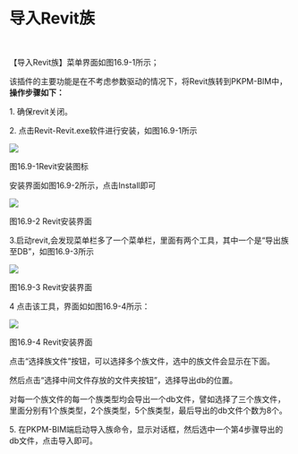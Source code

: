# 导入Revit族
<br/>

【导入Revit族】菜单界面如图16.9\-1所示；

该插件的主要功能是在不考虑参数驱动的情况下，将Revit族转到PKPM-BIM中，**操作步骤如下：**

1\. 确保revit关闭。

2. 点击Revit\-Revit.exe软件进行安装，如图16.9\-1所示

![](file:///C:\Users\pkpm\AppData\Local\Temp\ksohtml8136\wps244.jpg)

图16.9\-1Revit安装图标

安装界面如图16.9\-2所示，点击Install即可

![](file:///C:\Users\pkpm\AppData\Local\Temp\ksohtml8136\wps245.jpg)

图16.9\-2 Revit安装界面

3.启动revit,会发现菜单栏多了一个菜单栏，里面有两个工具，其中一个是“导出族至DB”，如图16.9\-3所示

![](file:///C:\Users\pkpm\AppData\Local\Temp\ksohtml8136\wps246.jpg)

图16.9\-3 Revit安装界面

4 点击该工具，界面如如图16.9\-4所示：

![](file:///C:\Users\pkpm\AppData\Local\Temp\ksohtml8136\wps247.jpg)

图16.9\-4 Revit安装界面

点击“选择族文件”按钮，可以选择多个族文件，选中的族文件会显示在下面。

然后点击“选择中间文件存放的文件夹按钮”，选择导出db的位置。

对每一个族文件的每一个族类型均会导出一个db文件，譬如选择了三个族文件，里面分别有1个族类型，2个族类型，5个族类型，最后导出的db文件个数为8个。

5. 在PKPM-BIM端启动导入族命令，显示对话框，然后选中一个第4步骤导出的db文件，点击导入即可。